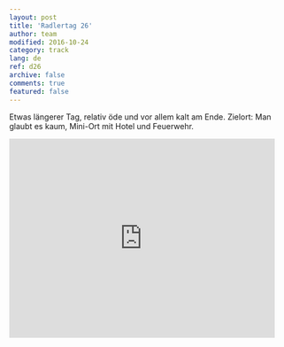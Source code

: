 ```yaml
---   
layout: post 
title: 'Radlertag 26'  
author: team 
modified: 2016-10-24
category: track 
lang: de 
ref: d26
archive: false 
comments: true 
featured: false 
--- 
```


 Etwas längerer Tag, relativ öde und vor allem kalt am Ende. Zielort: Man glaubt es kaum, Mini-Ort mit Hotel und Feuerwehr. 

<iframe width='480' height='360' src='http://track-kit.net/maps_s3/?v=embed&track=231934.gpx' frameborder='0' allowfullscreen></iframe>